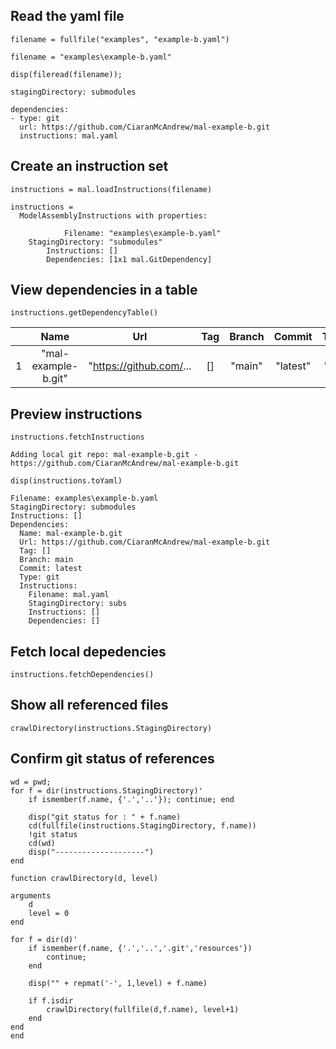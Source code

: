 ## Read the yaml file

```matlab:Code
filename = fullfile("examples", "example-b.yaml")
```

```text:Output
filename = "examples\example-b.yaml"
```

```matlab:Code
disp(fileread(filename));
```

```text:Output
stagingDirectory: submodules

dependencies:
- type: git
  url: https://github.com/CiaranMcAndrew/mal-example-b.git
  instructions: mal.yaml
```

## Create an instruction set

```matlab:Code
instructions = mal.loadInstructions(filename)
```

```text:Output
instructions = 
  ModelAssemblyInstructions with properties:

            Filename: "examples\example-b.yaml"
    StagingDirectory: "submodules"
        Instructions: []
        Dependencies: [1x1 mal.GitDependency]

```

## View dependencies in a table

```matlab:Code
instructions.getDependencyTable()
```

| |Name|Url|Tag|Branch|Commit|Type|Instructions|
|:--:|:--:|:--:|:--:|:--:|:--:|:--:|:--:|
|1|"mal-example-b.git"|"https://github.com/...|[]|"main"|"latest"|"git"|1x1 struct|

## Preview instructions

```matlab:Code
instructions.fetchInstructions
```

```text:Output
Adding local git repo: mal-example-b.git - https://github.com/CiaranMcAndrew/mal-example-b.git
```

```matlab:Code
disp(instructions.toYaml)
```

```text:Output
Filename: examples\example-b.yaml
StagingDirectory: submodules
Instructions: []
Dependencies:
  Name: mal-example-b.git
  Url: https://github.com/CiaranMcAndrew/mal-example-b.git
  Tag: []
  Branch: main
  Commit: latest
  Type: git
  Instructions:
    Filename: mal.yaml
    StagingDirectory: subs
    Instructions: []
    Dependencies: []
```

## Fetch local depedencies

```matlab:Code
instructions.fetchDependencies()
```

## Show all referenced files

```matlab:Code
crawlDirectory(instructions.StagingDirectory)
```

## Confirm git status of references

```matlab:Code
wd = pwd;
for f = dir(instructions.StagingDirectory)'
    if ismember(f.name, {'.','..'}); continue; end
    
    disp("git status for : " + f.name)
    cd(fullfile(instructions.StagingDirectory, f.name))
    !git status
    cd(wd)
    disp("--------------------")
end
```

```matlab:Code
function crawlDirectory(d, level)

arguments
    d
    level = 0
end

for f = dir(d)'
    if ismember(f.name, {'.','..','.git','resources'})
        continue; 
    end

    disp("" + repmat('-', 1,level) + f.name)

    if f.isdir
        crawlDirectory(fullfile(d,f.name), level+1)
    end
end
end
```
